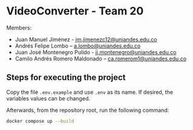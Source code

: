 # VideoConverter - Team 20

Members:

* Juan Manuel Jiménez - jm.jimenezc12@uniandes.edu.co
* Andrés Felipe Lombo – a.lombo@uniandes.edu.co
* Juan José Montenegro Pulido - jj.montenegro@uniandes.edu.co
* Camilo Andrés Romero Maldonado – ca.romerom1@uniandes.edu.co

## Steps for executing the project

Copy the file `.env.example` and use `.env` as its name. If desired, the variables values can be changed.

Afterwards, from the repository root, run the following command:

``` sh
docker compose up --build
```
